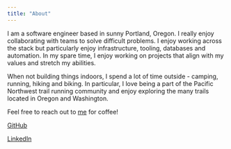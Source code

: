 ```yaml
---
title: "About"
---
```


I am a software engineer based in sunny Portland, Oregon. I really enjoy collaborating with teams to solve difficult problems. I enjoy working across the stack but particularly enjoy infrastructure, tooling, databases and automation. In my spare time, I enjoy working on projects that align with my values and stretch my abilities.

When not building things indoors, I spend a lot of time outside - camping, running, hiking and biking. In particular, I love being a part of the Pacific Northwest trail running community and enjoy exploring the many trails located in Oregon and Washington.

Feel free to reach out to [me](mailto:ebcrowder@gmail.com) for coffee!

[GitHub](https://github.com/ebcrowder)

[LinkedIn](https://www.linkedin.com/in/ebcrowder/)
